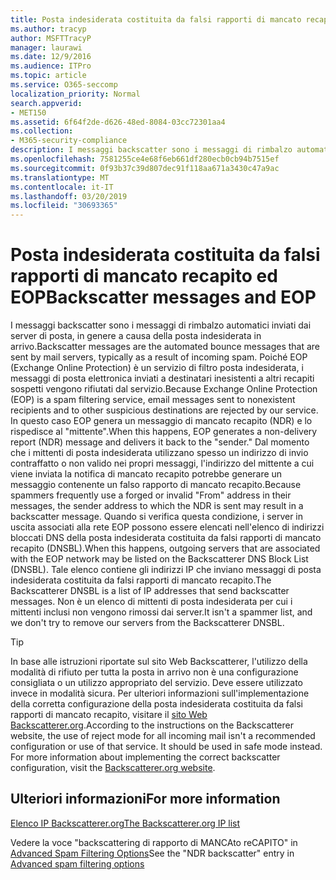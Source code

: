 ```yaml
---
title: Posta indesiderata costituita da falsi rapporti di mancato recapito ed EOP
ms.author: tracyp
author: MSFTTracyP
manager: laurawi
ms.date: 12/9/2016
ms.audience: ITPro
ms.topic: article
ms.service: O365-seccomp
localization_priority: Normal
search.appverid:
- MET150
ms.assetid: 6f64f2de-d626-48ed-8084-03cc72301aa4
ms.collection:
- M365-security-compliance
description: I messaggi backscatter sono i messaggi di rimbalzo automatici inviati dai server di posta, in genere a causa della posta indesiderata in arrivo. Tale elenco contiene gli indirizzi IP che inviano messaggi di posta indesiderata costituita da falsi rapporti di mancato recapito. Non è un elenco di mittenti di posta indesiderata per cui i mittenti inclusi non vengono rimossi dai server.
ms.openlocfilehash: 7581255ce4e68f6eb661df280ecb0cb94b7515ef
ms.sourcegitcommit: 0f93b37c39d807dec91f118aa671a3430c47a9ac
ms.translationtype: MT
ms.contentlocale: it-IT
ms.lasthandoff: 03/20/2019
ms.locfileid: "30693365"
---
```

# <a name="backscatter-messages-and-eop"></a><span data-ttu-id="6f77b-105">Posta indesiderata costituita da falsi rapporti di mancato recapito ed EOP</span><span class="sxs-lookup"><span data-stu-id="6f77b-105">Backscatter messages and EOP</span></span>

<span data-ttu-id="6f77b-106">I messaggi backscatter sono i messaggi di rimbalzo automatici inviati dai server di posta, in genere a causa della posta indesiderata in arrivo.</span><span class="sxs-lookup"><span data-stu-id="6f77b-106">Backscatter messages are the automated bounce messages that are sent by mail servers, typically as a result of incoming spam.</span></span> <span data-ttu-id="6f77b-107">Poiché EOP (Exchange Online Protection) è un servizio di filtro posta indesiderata, i messaggi di posta elettronica inviati a destinatari inesistenti a altri recapiti sospetti vengono rifiutati dal servizio.</span><span class="sxs-lookup"><span data-stu-id="6f77b-107">Because Exchange Online Protection (EOP) is a spam filtering service, email messages sent to nonexistent recipients and to other suspicious destinations are rejected by our service.</span></span> <span data-ttu-id="6f77b-108">In questo caso EOP genera un messaggio di mancato recapito (NDR) e lo rispedisce al "mittente".</span><span class="sxs-lookup"><span data-stu-id="6f77b-108">When this happens, EOP generates a non-delivery report (NDR) message and delivers it back to the "sender."</span></span> <span data-ttu-id="6f77b-109">Dal momento che i mittenti di posta indesiderata utilizzano spesso un indirizzo di invio contraffatto o non valido nei propri messaggi, l'indirizzo del mittente a cui viene inviata la notifica di mancato recapito potrebbe generare un messaggio contenente un falso rapporto di mancato recapito.</span><span class="sxs-lookup"><span data-stu-id="6f77b-109">Because spammers frequently use a forged or invalid "From" address in their messages, the sender address to which the NDR is sent may result in a backscatter message.</span></span> <span data-ttu-id="6f77b-110">Quando si verifica questa condizione, i server in uscita associati alla rete EOP possono essere elencati nell'elenco di indirizzi bloccati DNS della posta indesiderata costituita da falsi rapporti di mancato recapito (DNSBL).</span><span class="sxs-lookup"><span data-stu-id="6f77b-110">When this happens, outgoing servers that are associated with the EOP network may be listed on the Backscatterer DNS Block List (DNSBL).</span></span> <span data-ttu-id="6f77b-111">Tale elenco contiene gli indirizzi IP che inviano messaggi di posta indesiderata costituita da falsi rapporti di mancato recapito.</span><span class="sxs-lookup"><span data-stu-id="6f77b-111">The Backscatterer DNSBL is a list of IP addresses that send backscatter messages.</span></span> <span data-ttu-id="6f77b-112">Non è un elenco di mittenti di posta indesiderata per cui i mittenti inclusi non vengono rimossi dai server.</span><span class="sxs-lookup"><span data-stu-id="6f77b-112">It isn't a spammer list, and we don't try to remove our servers from the Backscatterer DNSBL.</span></span> 
  
> [!TIP]
> <span data-ttu-id="6f77b-p103">In base alle istruzioni riportate sul sito Web Backscatterer, l'utilizzo della modalità di rifiuto per tutta la posta in arrivo non è una configurazione consigliata o un utilizzo appropriato del servizio. Deve essere utilizzato invece in modalità sicura. Per ulteriori informazioni sull'implementazione della corretta configurazione della posta indesiderata costituita da falsi rapporti di mancato recapito, visitare il [sito Web Backscatterer.org](http://www.backscatterer.org/?target=usage).</span><span class="sxs-lookup"><span data-stu-id="6f77b-p103">According to the instructions on the Backscatterer website, the use of reject mode for all incoming mail isn't a recommended configuration or use of that service. It should be used in safe mode instead. For more information about implementing the correct backscatter configuration, visit the [Backscatterer.org website](http://www.backscatterer.org/?target=usage).</span></span> 
  
## <a name="for-more-information"></a><span data-ttu-id="6f77b-116">Ulteriori informazioni</span><span class="sxs-lookup"><span data-stu-id="6f77b-116">For more information</span></span>

[<span data-ttu-id="6f77b-117">Elenco IP Backscatterer.org</span><span class="sxs-lookup"><span data-stu-id="6f77b-117">The Backscatterer.org IP list</span></span>](https://blogs.msdn.com/b/tzink/archive/2012/08/22/the-backscatterer-org-ip-list.aspx)
  
<span data-ttu-id="6f77b-118">Vedere la voce "backscattering di rapporto di MANCAto reCAPITO" in [Advanced Spam Filtering Options](advanced-spam-filtering-asf-options.md)</span><span class="sxs-lookup"><span data-stu-id="6f77b-118">See the "NDR backscatter" entry in [Advanced spam filtering  options](advanced-spam-filtering-asf-options.md)</span></span>
  

